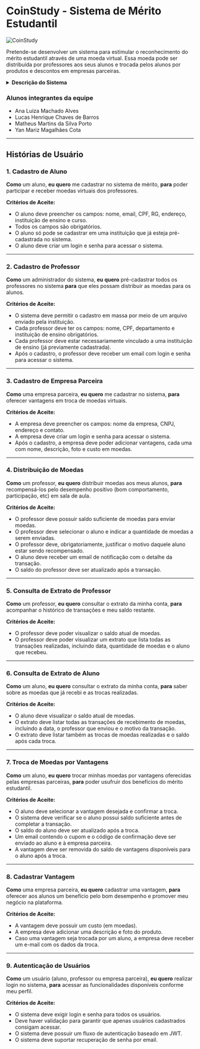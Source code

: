 # CoinStudy - Sistema de Mérito Estudantil
![CoinStudy](https://github.com/user-attachments/assets/88074fdb-b578-4e87-9ae0-9fdaae43d632)

Pretende-se desenvolver um sistema para estimular o reconhecimento do mérito estudantil através de uma moeda virtual. Essa moeda pode ser distribuída por professores aos seus alunos e trocada pelos alunos por produtos e descontos em empresas parceiras.

<details>
<summary><b>Descrição do Sistema</b></summary>

Os alunos que desejam ingressar no sistema de mérito devem realizar um cadastro, indicando nome, email, CPF, RG, Endereço, Instituição de Ensino e curso. As instituições participantes já estão pré-cadastradas no sistema, para que o aluno selecione.

Os professores já estarão pré-cadastrados no sistema (a instituição envia a lista no momento da parceria). Cada professor terá armazenado o seu nome, CPF e departamento que está vinculado. É necessário deixar explícito que ele faz parte de uma instituição.

A cada semestre, os professores recebe um total de mil moedas, que podem ser distribuídas aos seus alunos como forma de reconhecimento por bom comportamento, participação em aula, etcs. Esse total é acumulável no semestre (isto é, se o professor não distribuir todas as moedas num semestre, o total de 1.000 novas moedas será adicionado ao seu saldo corrente).

Para enviar moedas, o professor deve possuir saldo suficiente, indicando qual aluno deverá receber o montante, bem como o motivo pelo qual ele está sendo reconhecido (uma mensagem aberta, obrigatória).

Ao receber uma moeda, o aluno deve ser notificado por email. 

Professores e alunos devem ser capazes de consultar o extrato de sua conta, visualizando o total de moedas que ainda possui, bem como as transações que realizou (para o professor, o envio de moedas; para o aluno, recebimento ou troca de moedas).

Para trocar moedas, o aluno deve selecionar uma das vantagens cadastradas no sistema. Elas incluem, por exemplo: desconto em restaurantes da universidade, desconto de mensalidade, ou compra de materiais específicos.

Empresas que sejam realizar parceria também devem se cadastrar no sistema, incluindo as vantagens que deseja oferecer e o custo de cada uma dela (em moedas).

Para cadastrar uma vantagem, a empresa parceira deve adicionar também uma descrição e foto do produto.

Ao resgatar uma vantagem, o aluno deve ter o valor descontado do seu saldo. Um email de cupom deve ser enviado para que ele utilize na troca presencial. Um email também deve ser enviado ao parceiro, para que ele possa conferir a troca. Ambos os emails devem incluir um código gerado pelo sistema, a fim de facilitar o processo de conferência.

Por fim, alunos, professores e empresas parceiras precisam ter um login e uma senha cadastrados para acessar o sistema. Em todos os casos, um processo de autenticação é necessário para realização dos requisitos.

</details>


### Alunos integrantes da equipe
* Ana Luiza Machado Alves
* Lucas Henrique Chaves de Barros
* Matheus Martins da Silva Porto
* Yan Mariz Magalhães Cota

---

## Histórias de Usuário

### 1. Cadastro de Aluno
**Como** um aluno, **eu quero** me cadastrar no sistema de mérito, **para** poder participar e receber moedas virtuais dos professores.

**Critérios de Aceite:**

* O aluno deve preencher os campos: nome, email, CPF, RG, endereço, instituição de ensino e curso.
* Todos os campos são obrigatórios.
* O aluno só pode se cadastrar em uma instituição que já esteja pré-cadastrada no sistema.
* O aluno deve criar um login e senha para acessar o sistema.
---
### 2. Cadastro de Professor

**Como** um administrador do sistema, **eu quero** pré-cadastrar todos os professores no sistema **para** que eles possam distribuir as moedas para os alunos.

**Critérios de Aceite:**

* O sistema deve permitir o cadastro em massa por meio de um arquivo enviado pela instituição.
* Cada professor deve ter os campos: nome, CPF, departamento e instituição de ensino obrigatórios.
* Cada professor deve estar necessariamente vinculado a uma instituição de ensino (já previamente cadastrada).
* Após o cadastro, o professor deve receber um email com login e senha para acessar o sistema.
---
### 3. Cadastro de Empresa Parceira
**Como** uma empresa parceira, **eu quero** me cadastrar no sistema, **para** oferecer vantagens em troca de moedas virtuais.

**Critérios de Aceite:**

* A empresa deve preencher os campos: nome da empresa, CNPJ, endereço e contato.
* A empresa deve criar um login e senha para acessar o sistema.
* Após o cadastro, a empresa deve poder adicionar vantagens, cada uma com nome, descrição, foto e custo em moedas.
---
### 4. Distribuição de Moedas
**Como** um professor, **eu quero** distribuir moedas aos meus alunos, **para** recompensá-los pelo desempenho positivo (bom comportamento, participação, etc) em sala de aula.

**Critérios de Aceite:**

* O professor deve possuir saldo suficiente de moedas para enviar moedas.
* O professor deve selecionar o aluno e indicar a quantidade de moedas a serem enviadas.
* O professor deve, obrigatoriamente, justificar o motivo daquele aluno estar sendo recompensado.
* O aluno deve receber um email de notificação com o detalhe da transação.
* O saldo do professor deve ser atualizado após a transação.
---
### 5. Consulta de Extrato de Professor
**Como** um professor, **eu quero** consultar o extrato da minha conta, **para** acompanhar o histórico de transações e meu saldo restante.

**Critérios de Aceite:**

* O professor deve poder visualizar o saldo atual de moedas.
* O professor deve poder visualizar um extrato que lista todas as transações realizadas, incluindo data, quantidade de moedas e o aluno que recebeu.
---
### 6. Consulta de Extrato de Aluno
**Como** um aluno, **eu quero** consultar o extrato da minha conta, **para** saber sobre as moedas que já recebi e as trocas realizadas.

**Critérios de Aceite:**

* O aluno deve visualizar o saldo atual de moedas.
* O extrato deve listar todas as transações de recebimento de moedas, incluindo a data, o professor que enviou e o motivo da transação.
* O extrato deve listar também as trocas de moedas realizadas e o saldo após cada troca.
---
### 7. Troca de Moedas por Vantagens
**Como** um aluno, **eu quero** trocar minhas moedas por vantagens oferecidas pelas empresas parceiras, **para** poder usufruir dos benefícios do mérito estudantil.

**Critérios de Aceite:**

* O aluno deve selecionar a vantagem desejada e confirmar a troca.
* O sistema deve verificar se o aluno possui saldo suficiente antes de completar a transação.
* O saldo do aluno deve ser atualizado após a troca.
* Um email contendo o cupom e o código de confirmação deve ser enviado ao aluno e à empresa parceira.
* A vantagem deve ser removida do saldo de vantagens disponíveis para o aluno após a troca.
---
### 8. Cadastrar Vantagem
**Como** uma empresa parceira, **eu quero** cadastrar uma vantagem, **para** oferecer aos alunos um benefício pelo bom desempenho e promover meu negócio na plataforma.

**Critérios de Aceite:**

* A vantagem deve possuir um custo (em moedas).
* A empresa deve adicionar uma descrição e foto do produto.
* Caso uma vantagem seja trocada por um aluno, a empresa deve receber um e-mail com os dados da troca.
---
### 9. Autenticação de Usuários
**Como** um usuário (aluno, professor ou empresa parceira), **eu quero** realizar login no sistema, **para** acessar as funcionalidades disponíveis conforme meu perfil.

**Critérios de Aceite:**

* O sistema deve exigir login e senha para todos os usuários.
* Deve haver validação para garantir que apenas usuários cadastrados consigam acessar.
* O sistema deve possuir um fluxo de autenticação baseado em JWT.
* O sistema deve suportar recuperação de senha por email.
